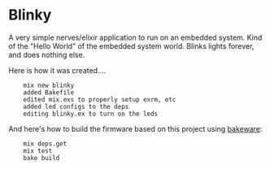 Blinky
======

A very simple nerves/elixir application to run on an embedded system.  Kind of the "Hello World" of the embedded system world.    Blinks lights forever, and does nothing else.  

Here is how it was created....

        mix new blinky 
        added Bakefile
        edited mix.exs to properly setup exrm, etc
        added led configs to the deps 
        editing blinky.ex to turn on the leds

And here's how to build the firmware based on this project using [bakeware](http://bakeware.io):

        mix deps.get
        mix test
        bake build
